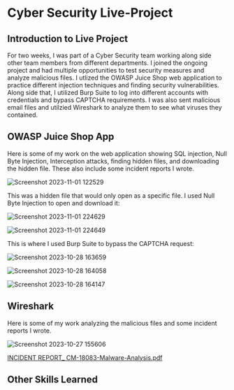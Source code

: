# Cyber Security Live-Project

## Introduction to Live Project
For two weeks, I was part of a Cyber Security team working along side other team members from different departments. I joined the ongoing project and had multiple opportunities to test security measures and analyze malicious files. I utlized the OWASP Juice Shop web application to practice different injection techniques and finding security vulnerabilities. Along side that, I utilized Burp Suite to log into different accounts with credentials and bypass CAPTCHA requirements. I was also sent malicious email files and utilzied Wireshark to analyze them to see what viruses they contained. 

## OWASP Juice Shop App
Here is some of my work on the web application showing SQL injection, Null Byte Injection, Interception attacks, finding hidden files, and downloading the hidden file. These also include some incident reports I wrote.


![Screenshot 2023-11-01 122529](https://github.com/Camille529/Live-Project/assets/140553322/c4007486-e32e-4331-b9e8-2bf6ae672c6a)


This was a hidden file that would only open as a specific file. I used Null Byte Injection to open and download it:

![Screenshot 2023-11-01 224629](https://github.com/Camille529/Live-Project/assets/140553322/1a7698de-0e53-4545-b4ac-1d1a2eb80f08)

![Screenshot 2023-11-01 224649](https://github.com/Camille529/Live-Project/assets/140553322/0074c17a-b209-4cda-abc2-569fe557617c)

This is where I used Burp Suite to bypass the CAPTCHA request:

![Screenshot 2023-10-28 163659](https://github.com/Camille529/Live-Project/assets/140553322/9067dbeb-3aae-4a9d-99c8-ad480c77cdc8)


![Screenshot 2023-10-28 164058](https://github.com/Camille529/Live-Project/assets/140553322/c2069142-5181-4095-b3e6-bfbb11eef44a)


![Screenshot 2023-10-28 164147](https://github.com/Camille529/Live-Project/assets/140553322/dba64c83-b0d7-450a-bf07-0b8d374e122e)


## Wireshark
Here is some of my work analyzing the malicious files and some incident reports I wrote. 

![Screenshot 2023-10-27 155606](https://github.com/Camille529/Live-Project/assets/140553322/e437e558-9970-4275-a344-d08ecf655555)

[INCIDENT REPORT_ CM-18083-Malware-Analysis.pdf](https://github.com/Camille529/Live-Project/files/13301000/INCIDENT.REPORT_.CM-18083-Malware-Analysis.pdf)




## Other Skills Learned
